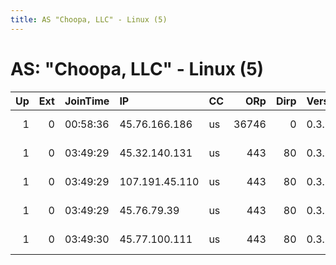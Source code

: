 ```yaml
---
title: AS "Choopa, LLC" - Linux (5)
---
```


# AS: "Choopa, LLC" - Linux (5)

|   Up |   Ext | JoinTime   | IP             | CC   |   ORp |   Dirp | Version   | Contact                      | Nickname      |   eFamMembers |
|-----:|------:|:-----------|:---------------|:-----|------:|-------:|:----------|:-----------------------------|:--------------|--------------:|
|    1 |     0 | 00:58:36   | 45.76.166.186  | us   | 36746 |      0 | 0.3.1.7   | &lt;w0n3r33 AT gmail dot com | G3R4RD0NWEYOK |             1 |
|    1 |     0 | 03:49:29   | 45.32.140.131  | us   |   443 |     80 | 0.3.1.7   | info AT omuravpn.com         | OmuraVPN15    |            15 |
|    1 |     0 | 03:49:29   | 107.191.45.110 | us   |   443 |     80 | 0.3.1.7   | info AT omuravpn.com         | OmuraVPN11    |            15 |
|    1 |     0 | 03:49:29   | 45.76.79.39    | us   |   443 |     80 | 0.3.1.7   | info AT omuravpn.com         | OmuraVPN13    |            15 |
|    1 |     0 | 03:49:30   | 45.77.100.111  | us   |   443 |     80 | 0.3.1.7   | info AT omuravpn.com         | OmuraVPN12    |            15 |
